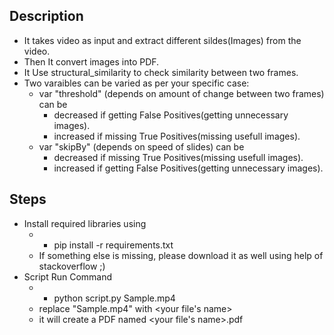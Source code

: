 ## Description
- It takes video as input and extract different sildes(Images) from the video.
- Then It convert images into PDF.
- It Use structural_similarity to check similarity between two frames.
- Two varaibles can be varied as per your specific case:
    - var "threshold" (depends on amount of change between two frames) can be 
        - decreased if getting False Positives(getting unnecessary images).
        - increased if missing True Positives(missing usefull images).
    - var "skipBy" (depends on speed of slides) can be
        - decreased if missing True Positives(missing usefull images).
        - increased if getting False Positives(getting unnecessary images).

## Steps
- Install required libraries using
    - * pip install -r requirements.txt
    - If something else is missing, please download it as well using help of stackoverflow ;)
- Script Run Command
    - * python script.py Sample.mp4
    - replace "Sample.mp4" with <your file's name>
    - it will create a PDF named <your file's name>.pdf